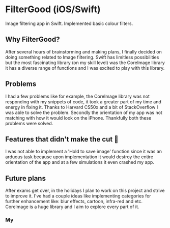 # FilterGood (iOS/Swift)

Image filtering app in Swift. Implemented basic colour filters.

## Why FilterGood?

After several hours of brainstorming and making plans, I finally decided on doing something related to Image filtering. Swift has limitless possibilities but the most fascinating library (on my skill level) was the CoreImage library it has a diverse range of functions and I was excited to play with this library. 

## Problems

I had a few problems like for example, the CoreImage library was not responding with my snippets of code, it took a greater part of my time and energy in fixing it. Thanks to Harvard CS50x and a bit of StackOverflow I was able to solve the problem. Secondly the orientation of my app was not matching with how it would look on the iPhone. Thankfully both these problems were solved.

## Features that didn't make the cut 🙁

I was not able to implement a 'Hold to save image' function since it was an arduous task because upon implementation it would destroy the entire orientation of the app and at a few simulations it even crashed my app. 

## Future plans

After exams get over, in the holidays I plan to work on this project and strive to improve it. I've had a couple ideas like implementing categories for further enhancement like: blur effects, cartoon, infra-red and etc. CoreImage is a huge library and I aim to explore every part of it. 

### My 
